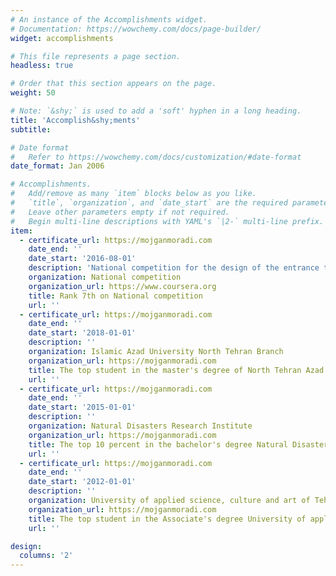 ```yaml
---
# An instance of the Accomplishments widget.
# Documentation: https://wowchemy.com/docs/page-builder/
widget: accomplishments

# This file represents a page section.
headless: true

# Order that this section appears on the page.
weight: 50

# Note: `&shy;` is used to add a 'soft' hyphen in a long heading.
title: 'Accomplish&shy;ments'
subtitle:

# Date format
#   Refer to https://wowchemy.com/docs/customization/#date-format
date_format: Jan 2006

# Accomplishments.
#   Add/remove as many `item` blocks below as you like.
#   `title`, `organization`, and `date_start` are the required parameters.
#   Leave other parameters empty if not required.
#   Begin multi-line descriptions with YAML's `|2-` multi-line prefix.
item:
  - certificate_url: https://mojganmoradi.com
    date_end: ''
    date_start: '2016-08-01'
    description: 'National competition for the design of the entrance to the campus science and technology park'
    organization: National competition
    organization_url: https://www.coursera.org
    title: Rank 7th on National competition
    url: ''
  - certificate_url: https://mojganmoradi.com
    date_end: ''
    date_start: '2018-01-01'
    description: ''
    organization: Islamic Azad University North Tehran Branch
    organization_url: https://mojganmoradi.com
    title: The top student in the master's degree of North Tehran Azad University
    url: ''
  - certificate_url: https://mojganmoradi.com
    date_end: ''
    date_start: '2015-01-01'
    description: ''
    organization: Natural Disasters Research Institute
    organization_url: https://mojganmoradi.com
    title: The top 10 percent in the bachelor's degree Natural Disasters Research Institute
    url: ''
  - certificate_url: https://mojganmoradi.com
    date_end: ''
    date_start: '2012-01-01'
    description: ''
    organization: University of applied science, culture and art of Tehran municipality
    organization_url: https://mojganmoradi.com
    title: The top student in the Associate's degree University of applied science, culture and art of Tehran municipality
    url: ''

design:
  columns: '2'
---
```

